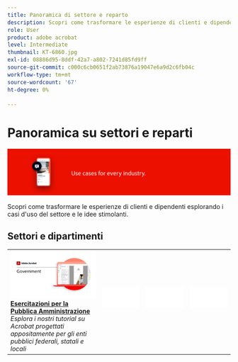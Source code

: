```yaml
---
title: Panoramica di settore e reparto
description: Scopri come trasformare le esperienze di clienti e dipendenti esplorando i casi d'uso del settore e le idee stimolanti
role: User
product: adobe acrobat
level: Intermediate
thumbnail: KT-6860.jpg
exl-id: 08886d95-8ddf-42a7-a802-7241d85fd9ff
source-git-commit: c000c6cb0651f2ab73876a19047e6a9d2c6fb04c
workflow-type: tm+mt
source-wordcount: '67'
ht-degree: 0%

---
```


# Panoramica su settori e reparti

![Immagine del settore Acrobat](../assets/Hero-Industry.png)

Scopri come trasformare le esperienze di clienti e dipendenti esplorando i casi d&#39;uso del settore e le idee stimolanti.

## Settori e dipartimenti

<table style="table-layout:fixed">
<tr>
  <td>
    <a href="gov/gov-overview.md">
      <img alt="Esercitazioni per la Pubblica Amministrazione" src="../assets/Government.png" />
    </a>
    <div>
    <a href="gov/gov-overview.md"><strong>Esercitazioni per la Pubblica Amministrazione</strong></a>
    </div>
    <em>Esplora i nostri tutorial su Acrobat progettati appositamente per gli enti pubblici federali, statali e locali</em>
    <br>
  </td>
  <td>
   <img alt="Spaziatore" src="../assets/Whitespacer.png" />
    <div>
    <br>
  </td>  
  <td>
   <img alt="Spaziatore" src="../assets/Whitespacer.png" />
    <div>
    <br>
  </td>
  <td>
   <img alt="Spaziatore" src="../assets/Whitespacer.png" />
    <div>
    <br>
  </td>
</tr>
</table>
